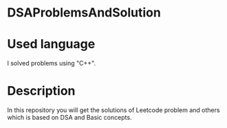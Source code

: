 # DSAProblemsAndSolution
# Used language
I solved problems using "C++".

# Description
In this repository you will get the solutions of Leetcode problem and others which is based on DSA and Basic concepts. 
